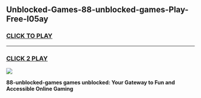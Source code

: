 
## Unblocked-Games-88-unblocked-games-Play-Free-l05ay
<h3>
<a href="https://premium76.site?title=88-unblocked-games&ref=10A">CLICK TO PLAY</a></h3>
<hr>

<h3>
<a href="https://premium76.site?title=88-unblocked-games&ref=10A">CLICK 2 PLAY</a>
  
</h3>

<a href="https://premium76.site?title=88-unblocked-games&ref=10A"><img src="https://clearcache.store/games.png"></a>


**88-unblocked-games games unblocked: Your Gateway to Fun and Accessible Online Gaming**
